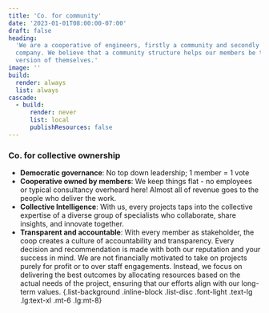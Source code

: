 ```yaml
---
title: 'Co. for community'
date: '2023-01-01T08:00:00-07:00'
draft: false
heading:
  'We are a cooperative of engineers, firstly a community and secondly a
  company. We believe that a community structure helps our members be the best
  version of themselves.'
image: ''
build:
  render: always
  list: always
cascade:
  - build:
      render: never
      list: local
      publishResources: false
---
```


### Co. for collective ownership

- **Democratic governance**: No top down leadership; 1 member = 1 vote
- **Cooperative owned by members**: We keep things flat - no employees or
  typical consultancy overheard here! Almost all of revenue goes to the people
  who deliver the work.
- **Collective Intelligence**: With us, every projects taps into the collective
  expertise of a diverse group of specialists who collaborate, share insights,
  and innovate together.
- **Transparent and accountable**: With every member as stakeholder, the coop
  creates a culture of accountability and transparency. Every decision and
  recommendation is made with both our reputation and your success in mind. We
  are not financially motivated to take on projects purely for profit or to over
  staff engagements. Instead, we focus on delivering the best outcomes by
  allocating resources based on the actual needs of the project, ensuring that
  our efforts align with our long-term values. {.list-background .inline-block
  .list-disc .font-light .text-lg .lg:text-xl .mt-6 .lg:mt-8}

